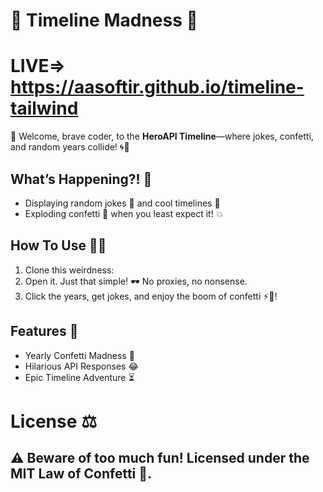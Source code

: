 # 🚀 Timeline Madness 🎉

# LIVE=> https://aasoftir.github.io/timeline-tailwind

👋 Welcome, brave coder, to the **HeroAPI Timeline**—where jokes, confetti, and random years collide! 🌀🎊

## What’s Happening?! 🤯

- Displaying random jokes 🤣 and cool timelines 📅
- Exploding confetti 🎉 when you least expect it! 💥

## How To Use 🧙‍♂️

1. Clone this weirdness:
2. Open it. Just that simple! 🕶️ No proxies, no nonsense.
3. Click the years, get jokes, and enjoy the boom of confetti ⚡️🎊!

## Features 🌈

- Yearly Confetti Madness 🎉
- Hilarious API Responses 😂
- Epic Timeline Adventure ⏳

# License ⚖️

## ⚠️ Beware of too much fun! Licensed under the MIT Law of Confetti 🎈.
